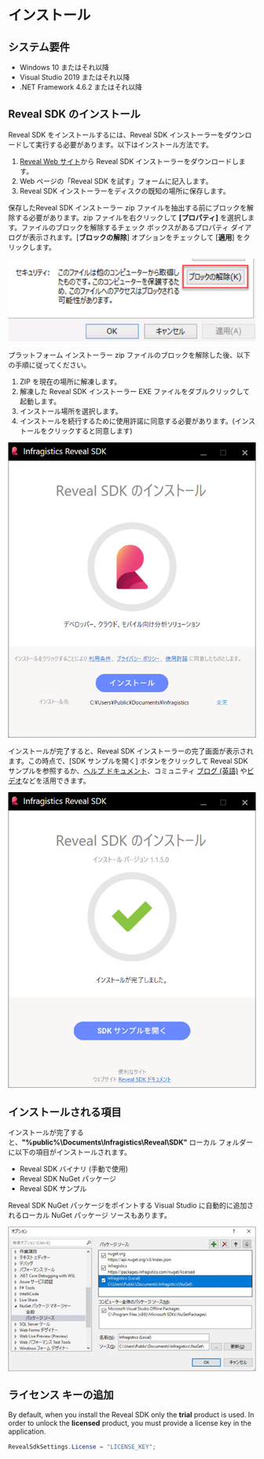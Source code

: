 # インストール

## システム要件

- Windows 10 またはそれ以降
- Visual Studio 2019 またはそれ以降
- .NET Framework 4.6.2 またはそれ以降 

## Reveal SDK のインストール

Reveal SDK をインストールするには、Reveal SDK インストーラーをダウンロードして実行する必要があります。以下はインストール方法です。
1. [Reveal Web サイト](https://www.revealbi.io/ja/download-sdk)から Reveal SDK インストーラーをダウンロードします。
2. Web ページの「Reveal SDK を試す」フォームに記入します。
3. Reveal SDK インストーラーをディスクの既知の場所に保存します。

保存したReveal SDK インストーラー zip ファイルを抽出する前にブロックを解除する必要があります。zip ファイルを右クリックして **[プロパティ]** を選択します。ファイルのブロックを解除するチェック ボックスがあるプロパティ ダイアログが表示されます。[**ブロックの解除**] オプションをチェックして [**適用**] をクリックします。

![](images/install-unblock-zip.jpg)

プラットフォーム インストーラー zip ファイルのブロックを解除した後、以下の手順に従ってください。
1. ZIP を現在の場所に解凍します。
2. 解凍した Reveal SDK インストーラー EXE ファイルをダブルクリックして起動します。
3. インストール場所を選択します。
4. インストールを続行するために使用許諾に同意する必要があります。(インストールをクリックすると同意します)

![](images/install-start.jpg)

インストールが完了すると、Reveal SDK インストーラーの完了画面が表示されます。この時点で、[SDK サンプルを開く] ボタンをクリックして Reveal SDK サンプルを参照するか、[ヘルプ ドキュメント](https://help.revealbi.io/jp)、コミュニティ [ブログ (英語)](https://www.revealbi.io/blog) や[ビデオ](https://www.youtube.com/revealbi)などを活用できます。

![](images/install-finish.jpg)

## インストールされる項目

インストールが完了すると、**"%public%\Documents\Infragistics\Reveal\SDK\"** ローカル フォルダーに以下の項目がインストールされます。

- Reveal SDK バイナリ (手動で使用)
- Reveal SDK NuGet パッケージ
- Reveal SDK サンプル

Reveal SDK NuGet パッケージをポイントする Visual Studio に自動的に追加されるローカル NuGet パッケージ ソースもあります。

![](images/nuget-package-source-local-vs.jpg)

## ライセンス キーの追加

By default, when you install the Reveal SDK only the **trial** product is used. In order to unlock the **licensed** product, you must provide a license key in the application.

```cs
RevealSdkSettings.License = "LICENSE_KEY";
```